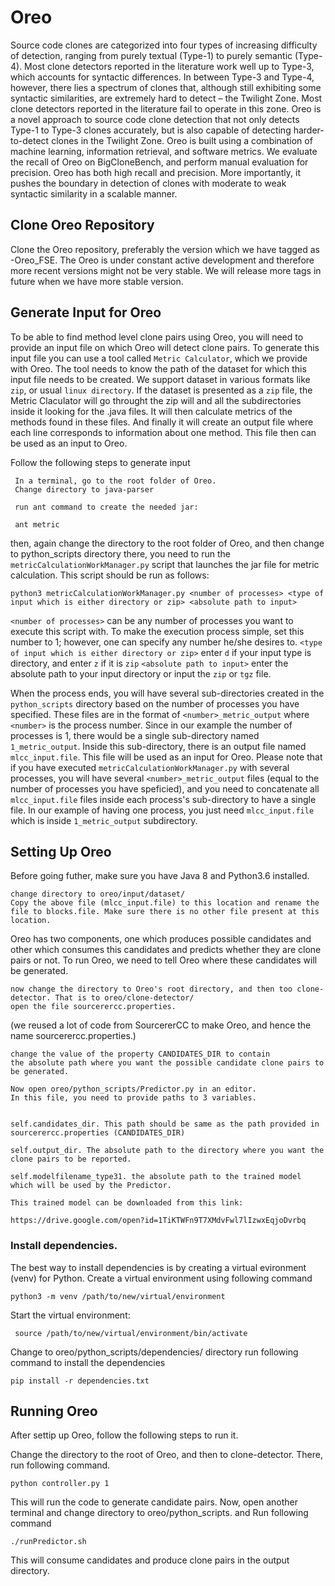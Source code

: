 # Oreo
 Source code clones are categorized into four types of increasing difficulty of detection, ranging from purely textual (Type-1) to purely semantic (Type-4). Most clone detectors reported in the literature work well up to Type-3, which accounts for syntactic differences. In between Type-3 and Type-4, however, there lies a spectrum of clones that, although still exhibiting some syntactic similarities, are extremely hard to detect – the Twilight Zone. Most clone detectors reported in the literature fail to operate in this zone. Oreo is a novel approach to source code clone detection that not only detects Type-1 to Type-3 clones accurately, but is also capable of detecting harder-to-detect clones in the Twilight Zone. Oreo is built using a combination of machine learning, information retrieval, and software metrics. We evaluate the recall of Oreo on BigCloneBench, and perform manual evaluation for precision. Oreo has both high recall and precision. More importantly, it pushes the boundary in detection of clones with moderate to weak syntactic similarity in a scalable manner.

## Clone Oreo Repository
 Clone the Oreo repository, preferably the version which we have tagged as -Oreo_FSE. 
 The Oreo is under constant active development and therefore more recent versions might not be very stable. We will release more tags in future when we have more stable version.


## Generate Input for Oreo
 To be able to find method level clone pairs using Oreo, you will need to provide an input file on which Oreo will detect clone pairs.
 To generate this input file you can use a tool called `Metric Calculator`, which we provide with Oreo. The tool needs to know the path of the dataset for which this input file needs to be created. 
 We support dataset in various formats like `zip`, or usual `linux directory`. If the dataset is presented as a `zip` file, the Metric Claculator will go throught the zip will and all the subdirectories inside it looking for the .java files. It will then calculate metrics of the methods found in these files. And finally it will create an output file where each line corresponds to information about one method. This file then can be used as an input to Oreo.

 Follow the following steps to generate input
```
 In a terminal, go to the root folder of Oreo.
 Change directory to java-parser
 
 run ant command to create the needed jar:
 
 ant metric
 ```
 then, again change the directory to the root folder of Oreo, and then change to python_scripts directory
 there, you need to run the `metricCalculationWorkManager.py` script that launches the jar file for metric calculation. This script should be run as follows:
 ```
 python3 metricCalculationWorkManager.py <number of processes> <type of input which is either directory or zip> <absolute path to input>
 ```
 `<number of processes>` can be any number of processes you want to execute this script with. To make the execution process simple, set this number to 1; however, one can specify any number he/she desires to.
 `<type of input which is either directory or zip>` enter `d` if your input type is directory, and enter `z` if it is `zip`
 `<absolute path to input>` enter the absolute path to your input directory or input the `zip` or `tgz` file.

 When the process ends, you will have several sub-directories created in the `python_scripts` directory based on the number of processes you have specified. These files are in the format of `<number>_metric_output` where `<number>` is the process number. Since in our example the number of processes is 1, there would be a single sub-directory named `1_metric_output`. Inside this sub-directory, there is an output file named `mlcc_input.file`. This file will be used as an input for Oreo. Please note that if you have executed `metricCalculationWorkManager.py` with several processes, you will have several `<number>_metric_output`  files (equal to the number of processes you have speficied), and you need to concatenate all `mlcc_input.file` files inside each process's sub-directory to have a single file. In our example of having one process, you just need `mlcc_input.file` which is inside `1_metric_output` subdirectory.

## Setting Up Oreo

Before going futher, make sure you have Java 8 and Python3.6 installed.

 ```
 change directory to oreo/input/dataset/  
 Copy the above file (mlcc_input.file) to this location and rename the file to blocks.file. Make sure there is no other file present at this location.
 ```
 Oreo has two components, one which produces possible candidates 
 and other which consumes this candidates and predicts whether they are clone pairs or not. 
 To run Oreo, we need to tell Oreo where these candidates will be generated. 
 ```
 now change the directory to Oreo's root directory, and then too clone-detector. That is to oreo/clone-detector/
 open the file sourcerercc.properties.
 ```
 (we reused a lot of code from SourcererCC to make Oreo, and hence the name sourcerercc.properties.)
 ```
 change the value of the property CANDIDATES_DIR to contain 
 the absolute path where you want the possible candidate clone pairs to be generated.
 
 Now open oreo/python_scripts/Predictor.py in an editor.
 In this file, you need to provide paths to 3 variables.
 

 self.candidates_dir. This path should be same as the path provided in sourcerercc.properties (CANDIDATES_DIR)
 
 self.output_dir. The absolute path to the directory where you want the clone pairs to be reported.
 
 self.modelfilename_type31. the absolute path to the trained model 
 which will be used by the Predictor. 
 
 This trained model can be downloaded from this link:
 
 https://drive.google.com/open?id=1TiKTWFn9T7XMdvFwl7lIzwxEqjoDvrbq
 
 ```
 ### Install dependencies.
 The best way to install dependencies is by creating a virtual evironment (venv) for Python.
 Create a virtual environment using following command 
 ```
 python3 -m venv /path/to/new/virtual/environment
 ```
 
 Start the virtual environment:
```
 source /path/to/new/virtual/environment/bin/activate
```
 Change to oreo/python_scripts/dependencies/ directory
 run following command to install the dependencies
 ```
 pip install -r dependencies.txt
```
 ## Running Oreo
 After settip up Oreo, follow the following steps to run it.
 
 Change the directory to the root of Oreo, and then to clone-detector. There, run following command.
 
 `python controller.py 1`
 
 This will run the code to generate candidate pairs. 
 Now, open another terminal and change directory to oreo/python_scripts. and Run following command 
 
 `./runPredictor.sh`
 
 This will consume candidates and produce clone pairs in the output directory. 
